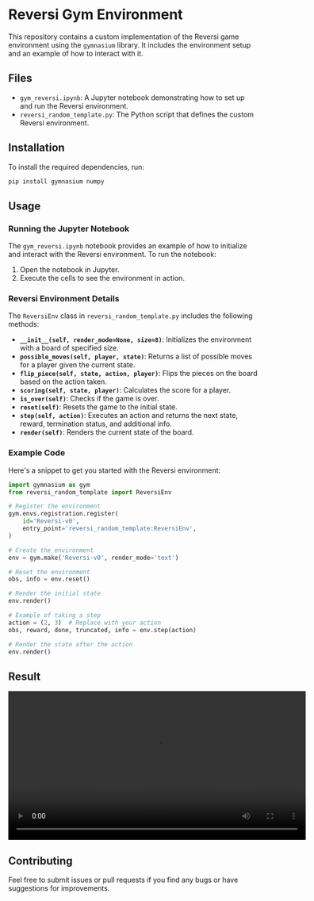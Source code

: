 # Reversi Gym Environment

This repository contains a custom implementation of the Reversi game environment using the `gymnasium` library. It includes the environment setup and an example of how to interact with it.

## Files

- `gym_reversi.ipynb`: A Jupyter notebook demonstrating how to set up and run the Reversi environment.
- `reversi_random_template.py`: The Python script that defines the custom Reversi environment.

## Installation

To install the required dependencies, run:

```bash
pip install gymnasium numpy
```

## Usage

### Running the Jupyter Notebook

The `gym_reversi.ipynb` notebook provides an example of how to initialize and interact with the Reversi environment. To run the notebook:

1. Open the notebook in Jupyter.
2. Execute the cells to see the environment in action.

### Reversi Environment Details

The `ReversiEnv` class in `reversi_random_template.py` includes the following methods:

- **`__init__(self, render_mode=None, size=8)`**: Initializes the environment with a board of specified size.
- **`possible_moves(self, player, state)`**: Returns a list of possible moves for a player given the current state.
- **`flip_piece(self, state, action, player)`**: Flips the pieces on the board based on the action taken.
- **`scoring(self, state, player)`**: Calculates the score for a player.
- **`is_over(self)`**: Checks if the game is over.
- **`reset(self)`**: Resets the game to the initial state.
- **`step(self, action)`**: Executes an action and returns the next state, reward, termination status, and additional info.
- **`render(self)`**: Renders the current state of the board.

### Example Code

Here's a snippet to get you started with the Reversi environment:

```python
import gymnasium as gym
from reversi_random_template import ReversiEnv

# Register the environment
gym.envs.registration.register(
    id='Reversi-v0',
    entry_point='reversi_random_template:ReversiEnv',
)

# Create the environment
env = gym.make('Reversi-v0', render_mode='text')

# Reset the environment
obs, info = env.reset()

# Render the initial state
env.render()

# Example of taking a step
action = (2, 3)  # Replace with your action
obs, reward, done, truncated, info = env.step(action)

# Render the state after the action
env.render()
```


## Result

<video width="600" controls>
  <source src="Video/sample.mp4" type="video/mp4">
</video>

## Contributing

Feel free to submit issues or pull requests if you find any bugs or have suggestions for improvements.
